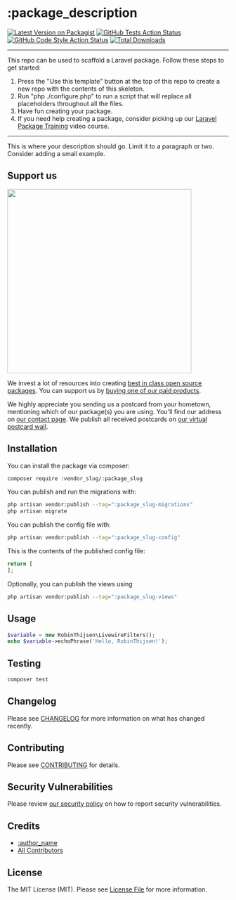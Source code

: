 # :package_description

[![Latest Version on Packagist](https://img.shields.io/packagist/v/:vendor_slug/:package_slug.svg?style=flat-square)](https://packagist.org/packages/:vendor_slug/:package_slug)
[![GitHub Tests Action Status](https://img.shields.io/github/actions/workflow/status/:vendor_slug/:package_slug/run-tests.yml?branch=main&label=tests&style=flat-square)](https://github.com/:vendor_slug/:package_slug/actions?query=workflow%3Arun-tests+branch%3Amain)
[![GitHub Code Style Action Status](https://img.shields.io/github/actions/workflow/status/:vendor_slug/:package_slug/fix-php-code-style-issues.yml?branch=main&label=code%20style&style=flat-square)](https://github.com/:vendor_slug/:package_slug/actions?query=workflow%3A"Fix+PHP+code+style+issues"+branch%3Amain)
[![Total Downloads](https://img.shields.io/packagist/dt/:vendor_slug/:package_slug.svg?style=flat-square)](https://packagist.org/packages/:vendor_slug/:package_slug)
<!--delete-->
---
This repo can be used to scaffold a Laravel package. Follow these steps to get started:

1. Press the "Use this template" button at the top of this repo to create a new repo with the contents of this skeleton.
2. Run "php ./configure.php" to run a script that will replace all placeholders throughout all the files.
3. Have fun creating your package.
4. If you need help creating a package, consider picking up our <a href="https://laravelpackage.training">Laravel Package Training</a> video course.
---
<!--/delete-->
This is where your description should go. Limit it to a paragraph or two. Consider adding a small example.

## Support us

[<img src="https://github-ads.s3.eu-central-1.amazonaws.com/:package_name.jpg?t=1" width="419px" />](https://spatie.be/github-ad-click/:package_name)

We invest a lot of resources into creating [best in class open source packages](https://spatie.be/open-source). You can support us by [buying one of our paid products](https://spatie.be/open-source/support-us).

We highly appreciate you sending us a postcard from your hometown, mentioning which of our package(s) you are using. You'll find our address on [our contact page](https://spatie.be/about-us). We publish all received postcards on [our virtual postcard wall](https://spatie.be/open-source/postcards).

## Installation

You can install the package via composer:

```bash
composer require :vendor_slug/:package_slug
```

You can publish and run the migrations with:

```bash
php artisan vendor:publish --tag=":package_slug-migrations"
php artisan migrate
```

You can publish the config file with:

```bash
php artisan vendor:publish --tag=":package_slug-config"
```

This is the contents of the published config file:

```php
return [
];
```

Optionally, you can publish the views using

```bash
php artisan vendor:publish --tag=":package_slug-views"
```

## Usage

```php
$variable = new RobinThijsen\LivewireFilters();
echo $variable->echoPhrase('Hello, RobinThijsen!');
```

## Testing

```bash
composer test
```

## Changelog

Please see [CHANGELOG](CHANGELOG.md) for more information on what has changed recently.

## Contributing

Please see [CONTRIBUTING](CONTRIBUTING.md) for details.

## Security Vulnerabilities

Please review [our security policy](../../security/policy) on how to report security vulnerabilities.

## Credits

- [:author_name](https://github.com/:author_username)
- [All Contributors](../../contributors)

## License

The MIT License (MIT). Please see [License File](LICENSE.md) for more information.
